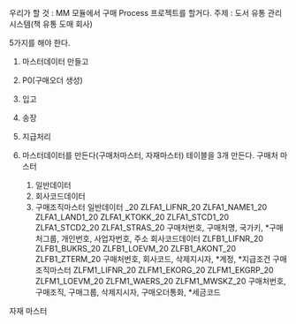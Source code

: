 우리가 할 것 :  MM 모듈에서 구매 Process 프로젝트를 할거다.
주제 : 도서 유통 관리 시스템(책 유통 도매 회사)

5가지를 해야 한다.
1. 마스터데이터 만들고
2. P0(구매오더 생성)
3. 입고
4. 송장
5. 지급처리

1. 마스터데이터를 만든다(구매처마스터, 자재마스터)
테이블을 3개 만든다.
구매처 마스터
    1. 일반데이터
    2. 회사코드데이터
    3. 구매조직마스터
일반데이터 _20
    ZLFA1_LIFNR_20	ZLFA1_NAME1_20	ZLFA1_LAND1_20	ZLFA1_KTOKK_20	ZLFA1_STCD1_20	ZLFA1_STCD2_20	ZLFA1_STRAS_20
    구매처번호, 구매처명, 국가키, *구매처그룹, 개인번호, 사업자번호, 주소
회사코드데이터
    ZLFB1_LIFNR_20	ZLFB1_BUKRS_20	ZLFB1_LOEVM_20	ZLFB1_AKONT_20	ZLFB1_ZTERM_20
    구매처번호, 회사코드, 삭제지시자, *계정, *지급조건
구매조직마스터
    ZLFM1_LIFNR_20	ZLFM1_EKORG_20	ZLFM1_EKGRP_20	ZLFM1_LOEVM_20	ZLFM1_WAERS_20	ZLFM1_MWSKZ_20
    구매처번호, 구매조직, 구매그룹, 삭제지시자, 구매오더통화, *세금코드



자재 마스터



